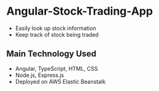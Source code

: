 # Angular-Stock-Trading-App
* Easily look up stock information
* Keep track of stock being traded

## Main Technology Used
* Angular, TypeScript, HTML, CSS
* Node.js, Express.js
* Deployed on AWS Elastic Beanstalk
